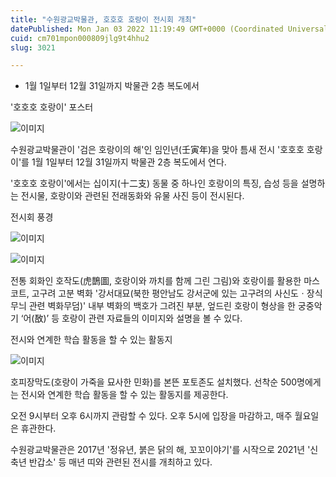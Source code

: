 ```yaml
---
title: "수원광교박물관, 호호호 호랑이 전시회 개최"
datePublished: Mon Jan 03 2022 11:19:49 GMT+0000 (Coordinated Universal Time)
cuid: cm701mpon000809jlg9t4hhu2
slug: 3021

---
```



- 1월 1일부터 12월 31일까지 박물관 2층 복도에서

'호호호 호랑이' 포스터

![이미지](https://cdn.hashnode.com/res/hashnode/image/upload/v1739251814506/20a58120-df17-4221-8355-ce21d01c6e82.jpeg)

수원광교박물관이 '검은 호랑이의 해'인 임인년(壬寅年)을 맞아 틈새 전시 '호호호 호랑이'를 1월 1일부터 12월 31일까지 박물관 2층 복도에서 연다.

'호호호 호랑이'에서는 십이지(十二支) 동물 중 하나인 호랑이의 특징, 습성 등을 설명하는 전시물, 호랑이와 관련된 전래동화와 유물 사진 등이 전시된다.

전시회 풍경

![이미지](https://cdn.hashnode.com/res/hashnode/image/upload/v1739251818069/ee2eb628-222a-4548-978e-d211f95e347e.jpeg)

![이미지](https://cdn.hashnode.com/res/hashnode/image/upload/v1739251821099/b59d61bd-13a4-4202-95f0-664b09be2100.jpeg)

전통 회화인 호작도(虎鵲圖, 호랑이와 까치를 함께 그린 그림)와 호랑이를 활용한 마스코트, 고구려 고분 벽화 '강서대묘(북한 평안남도 강서군에 있는 고구려의 사신도ㆍ장식무늬 관련 벽화무덤)' 내부 벽화의 백호가 그려진 부분, 엎드린 호랑이 형상을 한 궁중악기 ‘어(敔)’ 등 호랑이 관련 자료들의 이미지와 설명을 볼 수 있다.

전시와 연계한 학습 활동을 할 수 있는 활동지

![이미지](https://cdn.hashnode.com/res/hashnode/image/upload/v1739251824053/e9663cb8-f631-4f2c-ada1-9c10eb3a3b08.jpeg)

호피장막도(호랑이 가죽을 묘사한 민화)를 본뜬 포토존도 설치했다. 선착순 500명에게는 전시와 연계한 학습 활동을 할 수 있는 활동지를 제공한다.

오전 9시부터 오후 6시까지 관람할 수 있다. 오후 5시에 입장을 마감하고, 매주 월요일은 휴관한다.

수원광교박물관은 2017년 '정유년, 붉은 닭의 해, 꼬꼬이야기'를 시작으로 2021년 '신축년 반갑소' 등 매년 띠와 관련된 전시를 개최하고 있다.